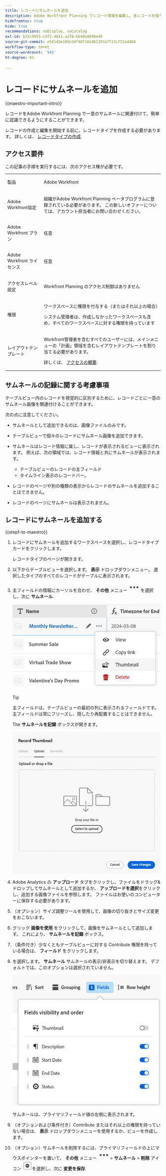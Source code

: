 ```yaml
---
title: レコードにサムネールを追加
description: Adobe Workfront Planning でレコード情報を編集し、各レコードを個々のサムネールに関連付けて、簡単に認識できるようにすることができます。
hidefromtoc: true
hide: true
recommendations: noDisplay, noCatalog
exl-id: b22c4955-c3f2-4841-a278-bb40e8890ed9
source-git-commit: e54142e189cd4f407161401203a7f13c752ad404
workflow-type: tm+mt
source-wordcount: '541'
ht-degree: 6%

---
```


<!--update the metadata with real information-->

# レコードにサムネールを追加

{{maestro-important-intro}}

レコードをAdobe Workfront Planning で一意のサムネールに関連付けて、簡単に認識できるようにすることができます。

レコードの作成と編集を開始する前に、レコードタイプを作成する必要があります。
詳しくは、 [レコードタイプの作成](../architecture/create-record-types.md).

## アクセス要件

<!--************double-check permissions here - asking Isk and Lilit what permissions users need for adding thumbnails-->

この記事の手順を実行するには、次のアクセス権が必要です。

<table style="table-layout:auto">
 <col>
 </col>
 <col>
 </col>
 <tbody>
    <tr>
<tr>
<td>
   <p> 製品</p> </td>
   <td>
   <p> Adobe Workfront</p> </td>
  </tr>  
 <td role="rowheader"><p>Adobe Workfront協定</p></td>
   <td>
<p>組織がAdobe Workfront Planning ベータプログラムに登録されている必要があります。 この新しいオファーについては、アカウント担当者にお問い合わせください。 </p>
   </td>
  </tr>
  <tr>
   <td role="rowheader"><p>Adobe Workfront プラン</p></td>
   <td>
<p>任意</p>
   </td>
  </tr>
  <tr>
   <td role="rowheader"><p>Adobe Workfront ライセンス</p></td>
   <td>
   <p>任意</p> 
  </td>
  </tr>

<tr>
   <td role="rowheader"><p>アクセスレベル設定</p></td>
   <td> <p>Workfront Planning のアクセス制御はありません </p>  
</td>
  </tr>
<tr>
   <td role="rowheader"><p>権限</p></td>
   <td> <p>ワークスペースに権限を付与する（またはそれ以上の場合） </p>  
   <p>システム管理者は、作成しなかったワークスペースも含め、すべてのワークスペースに対する権限を持っています</p>
</td>
  </tr>
<tr>
   <td role="rowheader"><p>レイアウトテンプレート</p></td>
   <td>  <p>Workfront管理者を含むすべてのユーザーには、メインメニューの「計画」領域を含むレイアウトテンプレートを割り当てる必要があります。 </p> <p>詳しくは、 <a href="/help/quicksilver/maestro/access/access-overview.md">アクセスの概要</a>. </p>  
</td>
  </tr>

</tbody>
</table>

## サムネールの記録に関する考慮事項

テーブルビュー内のレコードを視覚的に区別するために、レコードごとに一意のサムネール画像を関連付けることができます。

次の点に注意してください。

* サムネールとして追加できるのは、画像ファイルのみです。
  <!--above: when you know exactly what type of files are allowed, add the exact extensions above-->
* テーブルビューで個々のレコードにサムネール画像を追加できます。
* サムネールはレコード情報に属し、レコードが表示されるビューに表示されます。 例えば、次の領域では、レコード情報と共にサムネールが表示されます。

   * テーブルビューのレコードの主フィールド
   * タイムライン表示のレコードバー。
* レコードのページや別の種類の表示からレコードのサムネールを追加することはできません。
* レコードのページにサムネールは表示されません。

## レコードにサムネールを追加する

{{step1-to-maestro}}

1. レコードにサムネールを追加するワークスペースを選択し、レコードタイプカードをクリックします。

   レコードタイプのページが開きます。
1. 以下からテーブルビューを選択します。 **表示** ドロップダウンメニュー。 選択したタイプのすべてのレコードがテーブルに表示されます。
1. 主フィールドの情報にカーソルを合わせ、 **その他** メニュー ![](assets/more-menu.png)を選択し、次に **サムネール**.

   ![](assets/record-more-menu-expanded.png)

   >[!TIP]
   >
   >   主フィールドは、テーブルビューの最初の列に表示されるフィールドです。 主フィールドは常にフリーズし、隠したり再配置することはできません。

   The **サムネールを記録** ボックスが開きます。

   ![](assets/record-thumbnail-box-for-upload.png)

   <!--update screen shot with correct casing-->

1. Adobe Analytics の **アップロード** タブをクリックし、ファイルをドラッグ&amp;ドロップしてサムネールとして追加するか、 **アップロードを選択**&#x200B;をクリックし、追加する画像ファイルを参照します。 ファイルはお使いのコンピューターに保存する必要があります。
1. （オプション）サイズ調整ツールを使用して、画像の切り抜きとサイズ変更をおこないます。
1. クリック **画像を使用** をクリックして、画像をサムネールとして追加します。
これにより、 **サムネールを記録** ボックス。
1. （条件付き）少なくともテーブルビューに対する Contribute 権限を持っている場合は、 **フィールド** をクリックします。
1. を選択します。 **サムネール** サムネールの表示/非表示を切り替えます。 デフォルトでは、このオプションは選択されていません。

   ![](assets/thumbnail-toggle-in-fields-menu-deselected.png)

   サムネールは、プライマリフィールド値の左側に表示されます。
1. （オプションおよび条件付き）Contribute またはそれ以上の権限を持っていない場合は、 **表示** ドロップダウンメニューを使用するか、ビューを作成します。
1. （オプション）サムネールを削除するには、プライマリフィールドの上にマウスポインターを置いて、 **その他** メニュー ![](assets/more-menu.png)> **サムネール** > **削除** アイコン ![](assets/remove-image-icon.png)を選択し、次に **変更を保存**.
